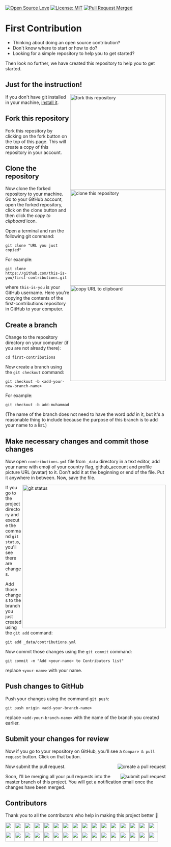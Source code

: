 [![Open Source Love](https://badges.frapsoft.com/os/v1/open-source.svg?v=103)](https://github.com/ellerbrock/open-source-badges/)
[![License: MIT](https://img.shields.io/badge/License-MIT-green.svg)](https://opensource.org/licenses/MIT)
[![Pull Request Merged](https://img.shields.io/github/issues-pr-closed/devncode/first-contributions)](https://github.com/devncode/first-contributions/pulls)

# First Contribution

- Thinking about doing an open source contribution?
- Don't know where to start or how to do?
- Looking for a simple repository to help you to get started?

Then look no further, we have created this repository to help you to get started.

## Just for the instruction!

<img align="right" width="300" src="assets/fork.png" alt="fork this repository" />

If you don't have git installed in your machine, [install it](https://help.github.com/articles/set-up-git/).

## Fork this repository

Fork this repository by clicking on the fork button on the top of this page.
This will create a copy of this repository in your account.

## Clone the repository

<img align="right" width="300" src="assets/clone.png" alt="clone this repository" />

Now clone the forked repository to your machine. Go to your GitHub account, open the forked repository, click on the clone button and then click the _copy to clipboard_ icon.

Open a terminal and run the following git command:

```
git clone "URL you just copied"
```

<img align="right" width="300" src="assets/copy-to-clipboard.png" alt="copy URL to clipboard" />

For example:

```
git clone https://github.com/this-is-you/first-contributions.git
```

where `this-is-you` is your GitHub username. Here you're copying the contents of the first-contributions repository in GitHub to your computer.

## Create a branch

Change to the repository directory on your computer (if you are not already there):

```
cd first-contributions
```

Now create a branch using the `git checkout` command:

```
git checkout -b <add-your-new-branch-name>
```

For example:

```
git checkout -b add-muhammad
```

(The name of the branch does not need to have the word _add_ in it, but it's a reasonable thing to include because the purpose of this branch is to add your name to a list.)

## Make necessary changes and commit those changes

Now open `contributions.yml` file from `_data` directory in a text editor, add your name with emoji of your country flag, github_account and profile picture URL (avatar) to it. Don't add it at the beginning or end of the file. Put it anywhere in between. Now, save the file.

<img align="right" width="450" src="assets/git-status.png" alt="git status" />

If you go to the project directory and execute the command `git status`, you'll see there are changes.

Add those changes to the branch you just created using the `git add` command:

```
git add _data/contributions.yml
```

Now commit those changes using the `git commit` command:

```
git commit -m "Add <your-name> to Contributors list"
```

replace `<your-name>` with your name.

## Push changes to GitHub

Push your changes using the command `git push`:

```
git push origin <add-your-branch-name>
```

replace `<add-your-branch-name>` with the name of the branch you created earlier.

## Submit your changes for review

Now if you go to your repository on GitHub, you'll see a `Compare & pull request` button. Click on that button.

<img style="float: right;" src="assets/compare-and-pull.png" alt="create a pull request" />

Now submit the pull request.

<img style="float: right;" src="assets/submit-pull-request.png" alt="submit pull request" />

Soon, I'll be merging all your pull requests into the master branch of this project. You will get a notification email once the changes have been merged.

## Contributors

Thank you to all the contributors who help in making this project better :raised_hands:

<a href="https://github.com/smkamranqadri"><img src="https://github.com/smkamranqadri.png" width="30" /></a><a href="https://github.com/Mohammad-Quanit"><img src="https://github.com/Mohammad-Quanit.png" width="30" /></a><a href="https://github.com/Shahid0343"><img src="https://github.com/Shahid0343.png" width="30" /></a><a href="https://github.com/rehan-sattar"><img src="https://github.com/rehan-sattar.png" width="30" /></a><a href="https://github.com/hasanabid992"><img src="https://github.com/hasanabid992.png" width="30" /></a><a href="https://github.com/aliasgharkarani"><img src="https://github.com/aliasgharkarani.png" width="30" /></a><a href="https://github.com/GhulamMustufa"><img src="https://github.com/GhulamMustufa.png" width="30" /></a><a href="https://github.com/iqbaltrainer"><img src="https://github.com/iqbaltrainer.png" width="30" /></a><a href="https://github.com/NomanGul"><img src="https://github.com/NomanGul.png" width="30" /></a><a href="https://github.com/128bhakti"><img src="https://github.com/128bhakti.png" width="30" /></a><a href="https://github.com/agungjsp"><img src="https://github.com/agungjsp.png" width="30" /></a><a href="https://github.com/AleeSeydoux"><img src="https://github.com/AleeSeydoux.png" width="30" /></a><a href="https://github.com/AliTechGeek52"><img src="https://github.com/AliTechGeek52.png" width="30" /></a><a href="https://github.com/Camiila23"><img src="https://github.com/Camiila23.png" width="30" /></a><a href="https://github.com/donycisneros"><img src="https://github.com/donycisneros.png" width="30" /></a><a href="https://github.com/Huzaifaahmed20"><img src="https://github.com/Huzaifaahmed20.png" width="30" /></a><a href="https://github.com/Johan-Ng"><img src="https://github.com/Johan-Ng.png" width="30" /></a><a href="https://github.com/kimberleejohnson"><img src="https://github.com/kimberleejohnson.png" width="30" /></a><a href="https://github.com/RandomChikbum"><img src="https://github.com/RandomChikbum.png" width="30" /></a><a href="https://github.com/LalitKushwah"><img src="https://github.com/LalitKushwah.png" width="30" /></a><a href="https://github.com/paidegua"><img src="https://github.com/paidegua.png" width="30" /></a><a href="https://github.com/Valeyard1"><img src="https://github.com/Valeyard1.png" width="30" /></a><a href="https://github.com/mateohoxha"><img src="https://github.com/mateohoxha.png" width="30" /></a><a href="https://github.com/mathcale"><img src="https://github.com/mathcale.png" width="30" /></a><a href="https://github.com/mehakg867"><img src="https://github.com/mehakg867.png" width="30" /></a><a href="https://github.com/muhammadahad96"><img src="https://github.com/muhammadahad96.png" width="30" /></a><a href="https://github.com/PaulaAsto"><img src="https://github.com/PaulaAsto.png" width="30" /></a><a href="https://github.com/pataar"><img src="https://github.com/pataar.png" width="30" /></a><a href="https://github.com/Rangkynsai"><img src="https://github.com/Rangkynsai.png" width="30" /></a><a href="https://github.com/JustTalDevelops"><img src="https://github.com/JustTalDevelops.png" width="30" /></a><a href="https://github.com/mrazam110"><img src="https://github.com/mrazam110.png" width="30" /></a><a href="https://github.com/green-leaves"><img src="https://github.com/green-leaves.png" width="30" /></a>
